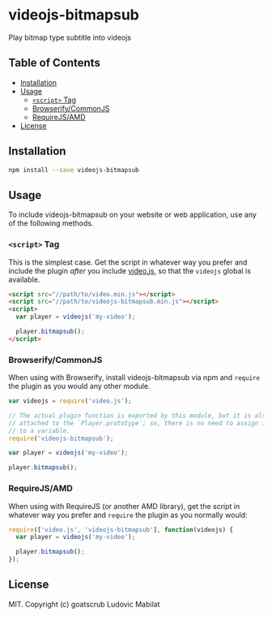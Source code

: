 # videojs-bitmapsub

Play bitmap type subtitle into videojs

## Table of Contents

<!-- START doctoc generated TOC please keep comment here to allow auto update -->
<!-- DON'T EDIT THIS SECTION, INSTEAD RE-RUN doctoc TO UPDATE -->

- [Installation](#installation)
- [Usage](#usage)
  - [`<script>` Tag](#script-tag)
  - [Browserify/CommonJS](#browserifycommonjs)
  - [RequireJS/AMD](#requirejsamd)
- [License](#license)

<!-- END doctoc generated TOC please keep comment here to allow auto update -->
## Installation

```sh
npm install --save videojs-bitmapsub
```

## Usage

To include videojs-bitmapsub on your website or web application, use any of the following methods.

### `<script>` Tag

This is the simplest case. Get the script in whatever way you prefer and include the plugin _after_ you include [video.js][videojs], so that the `videojs` global is available.

```html
<script src="//path/to/video.min.js"></script>
<script src="//path/to/videojs-bitmapsub.min.js"></script>
<script>
  var player = videojs('my-video');

  player.bitmapsub();
</script>
```

### Browserify/CommonJS

When using with Browserify, install videojs-bitmapsub via npm and `require` the plugin as you would any other module.

```js
var videojs = require('video.js');

// The actual plugin function is exported by this module, but it is also
// attached to the `Player.prototype`; so, there is no need to assign it
// to a variable.
require('videojs-bitmapsub');

var player = videojs('my-video');

player.bitmapsub();
```

### RequireJS/AMD

When using with RequireJS (or another AMD library), get the script in whatever way you prefer and `require` the plugin as you normally would:

```js
require(['video.js', 'videojs-bitmapsub'], function(videojs) {
  var player = videojs('my-video');

  player.bitmapsub();
});
```

## License

MIT. Copyright (c) goatscrub Ludovic Mabilat


[videojs]: http://videojs.com/
